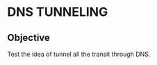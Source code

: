 DNS TUNNELING
=============

Objective
---------
Test the idea of tunnel all the transit through DNS.